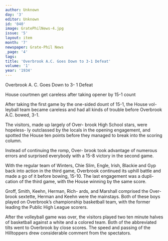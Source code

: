 ```yaml
---
author: Unknown
day: '3'
editor: Unknown
id: '040'
image: GratePhilNews-4.jpg
issue: '5'
layout: item
month: '7'
newspaper: Grate-Phil News
_page: '4'
tags:
title: 'Overbrook A.C. Goes Down to 3-1 Defeat'
volume: '1'
year: '1934'
---
```

Overbrook A. C. Goes
Down to 3- 1 Defeat

House courtmen get careless after
taking opener by 15-1 count

After taking the first game by the
one-sided dount of 15-1, the House vol-
leyball team became careless and had
all kinds of trouble before Overbrook
A.C. bowed, 3-1.

The visitors, made up largely of Over-
brook High School stars, were hopeless-
ly outclassed by the locals in the opening
engagement, and spotted the House ten
points before they managed to break
into the scoring column.

Instead of continuing the romp, Over-
brook took advantage of numerous errors
and surprised everybody with a 15-8
victory in the second game.

With the regular team of Winters,
Chie Slim, Engle, Irish, Blackie and
Gyp back into action in the third game,
Overbrook continued its uphill battle
and made a go of it before bowing,
15-10. The last engagement was a dupli-
cation of the third game, with the House
winning by the same score.

Groff, Smith, Keehn, Herman, Rich-
ards, and Marshall comprised the Over-
brook sextette, Herman and Keehn were
the mainstays. Both of these boys played
on Overbrook’s championship basketball
team, with the former leading the Public
High League scorers.

After the volleyball game was over,
the visitors played two ten minute halves
of basketball against a white and a
colored team. Both of the abbreviated
tilts went to Overbrook by close scores.
The speed and passing of the Hilltoppers
drew considerable comment from the
spectators.